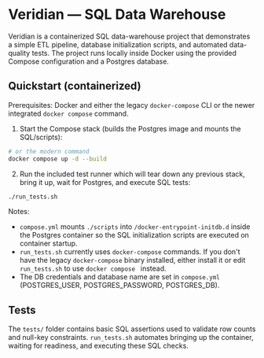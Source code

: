 # Veridian — SQL Data Warehouse

Veridian is a containerized SQL data-warehouse project that demonstrates a simple ETL pipeline, database initialization scripts, and automated data-quality tests. The project runs locally inside Docker using the provided Compose configuration and a Postgres database.

## Quickstart (containerized)

Prerequisites: Docker and either the legacy `docker-compose` CLI or the newer integrated `docker compose` command.

1. Start the Compose stack (builds the Postgres image and mounts the SQL/scripts):

```bash
# or the modern command
docker compose up -d --build
```

2. Run the included test runner which will tear down any previous stack, bring it up, wait for Postgres, and execute SQL tests:

```bash
./run_tests.sh
```

Notes:

- `compose.yml` mounts `./scripts` into `/docker-entrypoint-initdb.d` inside the Postgres container so the SQL initialization scripts are executed on container startup.
- `run_tests.sh` currently uses `docker-compose` commands. If you don't have the legacy `docker-compose` binary installed, either install it or edit `run_tests.sh` to use `docker compose ` instead.
- The DB credentials and database name are set in `compose.yml` (POSTGRES_USER, POSTGRES_PASSWORD, POSTGRES_DB).

## Tests

The `tests/` folder contains basic SQL assertions used to validate row counts and null-key constraints. `run_tests.sh` automates bringing up the container, waiting for readiness, and executing these SQL checks.
